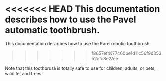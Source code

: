 <<<<<<< HEAD
This documentation describes how to use the Pavel automatic toothbrush.
=======
This documentation describes how to use the Karel robotic toothbrush.
>>>>>>> f8657ef4677460be1d11c56f9d35352cfc8e27ee

Note that this toothbrush is totally safe to use for children, adults, or pets, wildlife, and trees.
